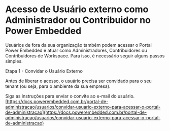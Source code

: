# Acesso de Usuário externo como Administrador ou Contribuidor no Power Embedded

Usuários de fora da sua organização também podem acessar o Portal Power Embedded e atuar como Administradores, Contribuidores ou Contribuidores de Workspace. Para isso, é necessário seguir alguns passos simples.

Etapa 1 - Convidar o Usuário Externo

Antes de liberar o acesso, o usuário precisa ser convidado para o seu tenant (ou seja, para o ambiente da sua empresa).

Siga as instruções para enviar o convite ao e-mail do usuário. [https://docs.powerembedded.com.br/portal-de-administracao/usuarios/convidar-usuario-externo-para-acessar-o-portal-de-administracao](https://docs.powerembedded.com.br/portal-de-administracao/usuarios/convidar-usuario-externo-para-acessar-o-portal-de-administracao)
